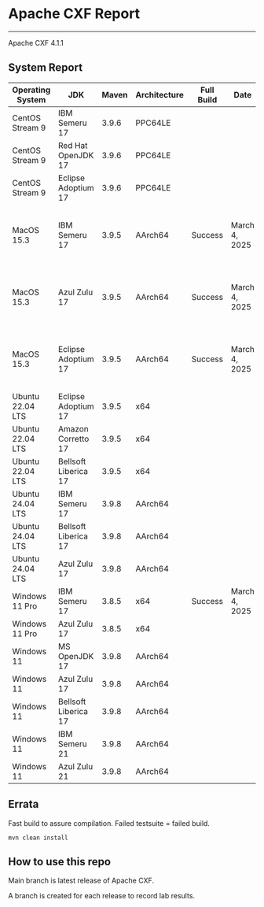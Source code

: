 # Apache CXF Report
--- 

Apache CXF 4.1.1

## System Report

| Operating System    | JDK       | Maven | Architecture | Full Build | Date  | Notes |
|---------------------|-----------|-------|--------------|------------|-------|-------|
| CentOS Stream 9     | IBM Semeru 17  | 3.9.6 | PPC64LE      |   |  | |
| CentOS Stream 9     | Red Hat OpenJDK 17  | 3.9.6 | PPC64LE      |   |  | |
| CentOS Stream 9     | Eclipse Adoptium 17  | 3.9.6 | PPC64LE     |   |  | |
| MacOS 15.3          | IBM Semeru 17  | 3.9.5 | AArch64      | Success  | March 4, 2025 | Apache CXF SSE Integration System Tests for Tomcat .|
| MacOS 15.3          | Azul Zulu 17  | 3.9.5 | AArch64     |Success | March 4, 2025 | Apache CXF SSE Integration System Tests for Tomcat|
| MacOS 15.3          | Eclipse Adoptium 17  | 3.9.5 | AArch64      |Success | March 4, 2025 | Apache CXF SSE Integration System Tests for Tomcat|
| Ubuntu 22.04 LTS    | Eclipse Adoptium 17  | 3.9.5 | x64     |   |  | |
| Ubuntu 22.04 LTS    | Amazon Corretto 17  | 3.9.5 | x64      |   |  | |
| Ubuntu 22.04 LTS    | Bellsoft Liberica 17  | 3.9.5 | x64     |   |  | |
| Ubuntu 24.04 LTS    | IBM Semeru 17  | 3.9.8 | AArch64      |   |  | |
| Ubuntu 24.04 LTS    | Bellsoft Liberica 17 | 3.9.8 | AArch64      |   |  | |
| Ubuntu 24.04 LTS    | Azul Zulu 17  | 3.9.8 | AArch64      |   |  | |
| Windows 11 Pro      | IBM Semeru 17  | 3.8.5 | x64      | Success  | March 4, 2025 | |
| Windows 11 Pro      | Azul Zulu 17  | 3.8.5 | x64      |   |  | |
| Windows 11       | MS OpenJDK 17  | 3.9.8 | AArch64      |   |  | |
| Windows 11       | Azul Zulu 17  | 3.9.8 | AArch64      |   |  | |
| Windows 11       | Bellsoft Liberica 17  | 3.9.8 | AArch64      |   |  | |
| Windows 11       | IBM Semeru 21  | 3.9.8 | AArch64      |   |  | |
| Windows 11       | Azul Zulu 21  | 3.9.8 | AArch64      |   |  | |



## Errata


Fast build to assure compilation. Failed testsuite = failed build.
```
mvn clean install
```

## How to use this repo

Main branch is latest release of Apache CXF.

A branch is created for each release to record lab results.

